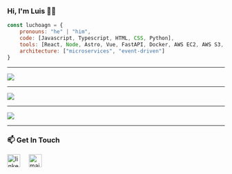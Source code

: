 ### Hi, I'm Luis 👋🏻

```js
const luchoagn = {
    pronouns: "he" | "him",
    code: [Javascript, Typescript, HTML, CSS, Python],
    tools: [React, Node, Astro, Vue, FastAPI, Docker, AWS EC2, AWS S3, AWS RDS],
    architecture: ["microservices", "event-driven"]
}
```

---

<a href="https://github.com/LuchoAGN">
  <img src="https://komarev.com/ghpvc/?username=LuchoAGN&style=flat-square" />
</a>

---

<a href="https://github.com/LuchoAGN">
  <img src="https://github-readme-stats.vercel.app/api?username=LuchoAGN&show_icons=true&hide_border=true" />
</a>

---

<a href="https://github.com/LuchoAGN">
  <img src="https://github-readme-stats.vercel.app/api/top-langs/?username=LuchoAGN&layout=compact" />
</a>

---

### 📫 Get In Touch

<a href="https://www.linkedin.com/in/luchoagn/"><img src="https://www.vectorlogo.zone/logos/linkedin/linkedin-icon.svg" width="30px" alt="linkedin"></a>
&nbsp; &nbsp;
<a href="mailto:contact@luchoagn.dev"><img src="https://www.vectorlogo.zone/logos/gmail/gmail-icon.svg" width="30px" alt="mail"></a>
&nbsp; &nbsp;
